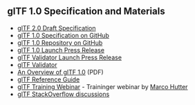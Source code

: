 ## glTF 1.0 Specification and Materials

*   [glTF 2.0 Draft Specification](https://github.com/KhronosGroup/glTF/tree/2.0/specification/2.0)
*   [glTF 1.0 Specification on GitHub](https://github.com/KhronosGroup/glTF/blob/master/specification/README.md)
*   [glTF 1.0 Repository on GitHub](https://github.com/KhronosGroup/glTF)
*   [glTF 1.0 Launch Press Release](https://www.khronos.org/news/press/khronos-finalizes-gltf-1.0-specification)
*   [glTF Validator Launch Press Release](https://www.khronos.org/news/press/significant-gltf-momentum-for-efficient-transmission-of-3d-scenes-models)
*   [glTF Validator](https://github.com/KhronosGroup/glTF-Validator)
*   [An Overview of glTF 1.0](https://www.khronos.org/assets/uploads/developers/library/overview/gltf-overview.pdf) (PDF)
*   [glTF Reference Guide](https://github.com/KhronosGroup/glTF#overview)
*   [glTF Training Webinar](https://www.khronos.org/news/events/webinar-khronos-gltf) - Traininger webinar by [Marco Hutter](https://github.com/javagl/glTF-Tutorials/tree/master/gltfTutorial)
*   [glTF StackOverflow discussions](http://stackoverflow.com/questions/tagged/gltf)

